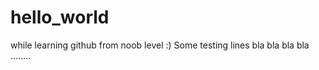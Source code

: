 # hello_world
while learning github from noob level :) 
Some testing lines bla bla bla bla ........
